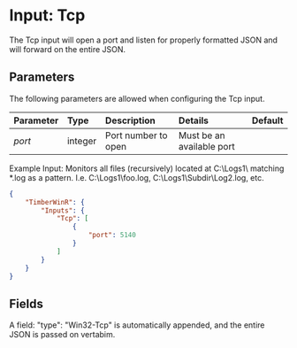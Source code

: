 # Input: Tcp

The Tcp input will open a port and listen for properly formatted JSON and will forward on the entire JSON.

## Parameters
The following parameters are allowed when configuring the Tcp input.

| Parameter         |     Type       |  Description                                                             | Details               |  Default |
| :---------------- |:---------------| :----------------------------------------------------------------------- | :---------------------------  | :-- |
| *port*        | integer  |Port number to open        | Must be an available port |     |

Example Input: Monitors all files (recursively) located at C:\Logs1\ matching *.log as a pattern.  I.e. C:\Logs1\foo.log, C:\Logs1\Subdir\Log2.log, etc.

```json
{
    "TimberWinR": {
        "Inputs": {
            "Tcp": [
                {
                    "port": 5140                  
                }
            ]
		}
	}
}
```
## Fields
A field: "type": "Win32-Tcp" is automatically appended, and the entire JSON is passed on vertabim.

